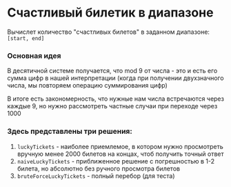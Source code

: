# Счастливый билетик в диапазоне

Вычислет количество "счастливых билетов" в заданном диапазоне: `[start, end]`

### Основная идея

В десятичной системе получается, что mod 9 от числа - это и есть его сумма цифр в нашей интерпретации (когда при получении двухзначного числа, мы повторяем операцию суммирования цифр)

В итоге есть закономерность, что нужные нам числа встречаются через каждые 9, но нужно рассмотреть частные случаи при переходе через 1000

### Здесь представлены три решения:
1. `luckyTickets` - наиболее приемлемое, в котором нужно просмотреть вручную менее 2000 билетов на концах, чтоб получить точный ответ
2. `naiveLuckyTickets` - приближенное решение с погрешностью в 1-2 билета, но абсолютно без ручного просмотра билетов
3. `bruteForceLuckyTickets` - полный перебор (для теста)